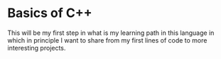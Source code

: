 # Basics of C++

This will be my first step in what is my learning path in this language in which in principle I want to 
share from my first lines of code to more interesting projects.
